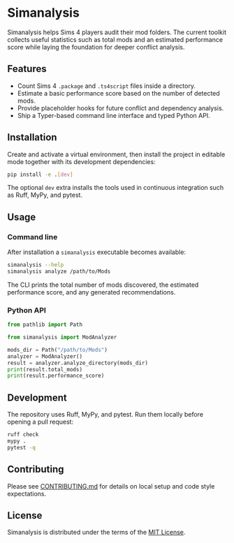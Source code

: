 # Simanalysis

Simanalysis helps Sims 4 players audit their mod folders. The current toolkit
collects useful statistics such as total mods and an estimated performance score
while laying the foundation for deeper conflict analysis.

## Features

- Count Sims 4 `.package` and `.ts4script` files inside a directory.
- Estimate a basic performance score based on the number of detected mods.
- Provide placeholder hooks for future conflict and dependency analysis.
- Ship a Typer-based command line interface and typed Python API.

## Installation

Create and activate a virtual environment, then install the project in editable
mode together with its development dependencies:

```bash
pip install -e .[dev]
```

The optional `dev` extra installs the tools used in continuous integration such
as Ruff, MyPy, and pytest.

## Usage

### Command line

After installation a `simanalysis` executable becomes available:

```bash
simanalysis --help
simanalysis analyze /path/to/Mods
```

The CLI prints the total number of mods discovered, the estimated performance
score, and any generated recommendations.

### Python API

```python
from pathlib import Path

from simanalysis import ModAnalyzer

mods_dir = Path("/path/to/Mods")
analyzer = ModAnalyzer()
result = analyzer.analyze_directory(mods_dir)
print(result.total_mods)
print(result.performance_score)
```

## Development

The repository uses Ruff, MyPy, and pytest. Run them locally before opening a
pull request:

```bash
ruff check
mypy .
pytest -q
```

## Contributing

Please see [CONTRIBUTING.md](CONTRIBUTING.md) for details on local setup and
code style expectations.

## License

Simanalysis is distributed under the terms of the [MIT License](LICENSE).
